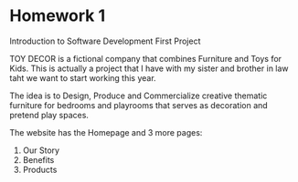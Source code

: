 # Homework 1
Introduction to Software Development First Project

TOY DECOR is a fictional company that combines Furniture and Toys for Kids. This is actually a project that I have with my sister and brother in law taht we want to start working this year.

The idea is to Design, Produce and Commercialize creative thematic furniture for bedrooms and playrooms that serves as decoration and pretend play spaces.

The website has the Homepage and 3 more pages:
 1. Our Story
 2. Benefits
 3. Products
